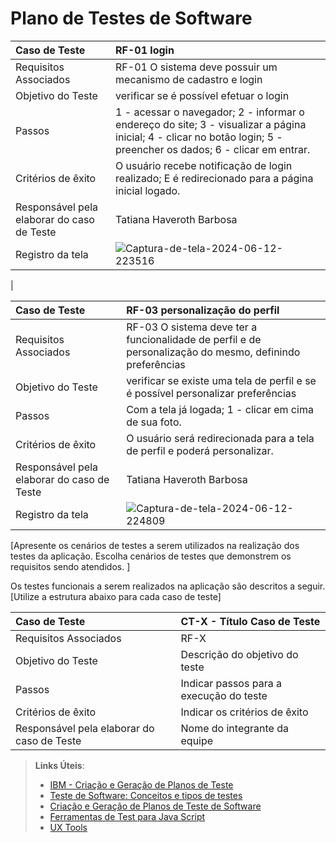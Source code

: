 # Plano de Testes de Software




|Caso de Teste    | RF-01	login|
|:---|:---|
| Requisitos Associados | RF-01 O sistema deve possuir um mecanismo de cadastro e login |
| Objetivo do Teste | verificar se é possível efetuar o login |
| Passos | 1 - acessar o navegador; 2 - informar o endereço do site; 3 - visualizar a página inicial;  4 - clicar no botão login; 5 - preencher os dados; 6 - clicar em entrar.|
| Critérios de êxito | O usuário recebe notificação de login realizado; E é redirecionado para a página inicial logado. |
| Responsável pela elaborar do caso de Teste | Tatiana Haveroth Barbosa |
| Registro da tela |    ![Captura-de-tela-2024-06-12-223516](https://github.com/ICEI-PUC-Minas-PMV-SInt/Grupo-04-Receitas/assets/165046436/da35a891-5b37-416f-93f1-1cad14ed8e56)
 |


|Caso de Teste    | RF-03	personalização do perfil|
|:---|:---|
| Requisitos Associados | RF-03	O sistema deve ter a funcionalidade de perfil e de personalização do mesmo, definindo preferências |
| Objetivo do Teste | verificar se existe uma tela de perfil e se é possível personalizar preferências |
| Passos | Com a tela já logada; 1 - clicar em cima de sua foto.|
| Critérios de êxito | O usuário será redirecionada para a tela de perfil e poderá personalizar. |
| Responsável pela elaborar do caso de Teste | Tatiana Haveroth Barbosa |
| Registro da tela | ![Captura-de-tela-2024-06-12-224809](https://github.com/ICEI-PUC-Minas-PMV-SInt/Grupo-04-Receitas/assets/165046436/f0d9650e-4e4f-49be-b9bc-6839d7252266)





[Apresente os cenários de testes a serem utilizados na realização dos testes da aplicação. Escolha cenários de testes que demonstrem os requisitos sendo atendidos. ]

Os testes funcionais a serem realizados na aplicação são descritos a seguir. [Utilize a estrutura abaixo para cada caso de teste]

|Caso de Teste    | CT-X - Título Caso de Teste |
|:---|:---|
| Requisitos Associados | RF-X |
| Objetivo do Teste | Descrição do objetivo do teste |
| Passos | Indicar passos para a execução do teste |
| Critérios de êxito | Indicar os critérios de êxito  |
| Responsável pela elaborar do caso de Teste | Nome do integrante da equipe |

 
> **Links Úteis**:
> - [IBM - Criação e Geração de Planos de Teste](https://www.ibm.com/developerworks/br/local/rational/criacao_geracao_planos_testes_software/index.html)
> -  [Teste de Software: Conceitos e tipos de testes](https://blog.onedaytesting.com.br/teste-de-software/)
> - [Criação e Geração de Planos de Teste de Software](https://www.ibm.com/developerworks/br/local/rational/criacao_geracao_planos_testes_software/index.html)
> - [Ferramentas de Test para Java Script](https://geekflare.com/javascript-unit-testing/)
> - [UX Tools](https://uxdesign.cc/ux-user-research-and-user-testing-tools-2d339d379dc7)

